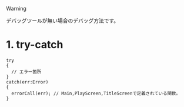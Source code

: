 > [!WARNING]
> デバッグツールが無い場合のデバッグ方法です。

# 1. try-catch
```as3
try
{
  // エラー箇所
}
catch(err:Error)
{
  errorCall(err); // Main,PlayScreen,TitleScreenで定義されている関数。
}

```

